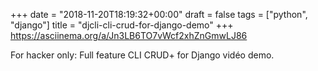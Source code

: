 +++
date = "2018-11-20T18:19:32+00:00"
draft = false
tags = ["python", "django"]
title = "djcli-cli-crud-for-django-demo"
+++
https://asciinema.org/a/Jn3LB6TO7vWcf2xhZnGmwLJ86

For hacker only: Full feature CLI CRUD+ for Django vidéo demo.
